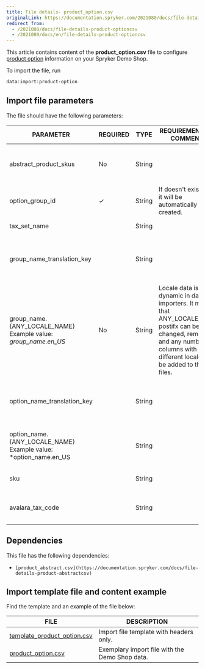 ```yaml
---
title: File details- product_option.csv
originalLink: https://documentation.spryker.com/2021080/docs/file-details-product-optioncsv
redirect_from:
  - /2021080/docs/file-details-product-optioncsv
  - /2021080/docs/en/file-details-product-optioncsv
---
```


This article contains content of the **product_option.csv** file to configure [product option](https://documentation.spryker.com/docs/product-options-2) information on your Spryker Demo Shop.

To import the file, run

```Bash
data:import:product-option
```

## Import file parameters
The file should have the following parameters:

| PARAMETER | REQUIRED | TYPE | REQUIREMENTS OR COMMENTS | DESCRIPTION |
| --- | --- | --- | --- | --- |
| abstract_product_skus | No | String | | List of Abstract Product SKUs separated by comma. |
| option_group_id | &check; | String |If doesn't exist then it will be automatically created.  | Identifier of the Product Option Group. |
| tax_set_name |  | String || Name of the tax set. |
| group_name_translation_key|  | String | |  Translation key of the name of the group in different locales.|
| group_name.{ANY_LOCALE_NAME}<br>Example value: *group_name.en_US* | No | String |Locale data is dynamic in data importers. It means that ANY_LOCALE_NAME postifx can be changed, removed, and any number of columns with different locales can be added to the .csv files. | Name of the group in the specified locale (US for our example). |
| option_name_translation_key |  | String | | Translation key of the name of the option in different locales. |
| option_name.{ANY_LOCALE_NAME}<br>Example value: *option_name.en_US |  | String || Name of the option in the specified locale (US for our example).  |
| sku | | String | | SKU identifier of the product ption. |
| avalara_tax_code |  | String | | [Avalara tax code](https://documentation.spryker.com/2021080/docs/tax-feature-overview#avalara-system-for-automated-tax-compliance) for automated tax calculation. |


## Dependencies

This file has the following dependencies:
*     [product_abstract.csv](https://documentation.spryker.com/docs/file-details-product-abstractcsv)

## Import template file and content example
Find the template and an example of the file below:

| FILE | DESCRIPTION |
| --- | --- |
| [template_product_option.csv](https://spryker.s3.eu-central-1.amazonaws.com/docs/Developer+Guide/Back-End/Data+Manipulation/Data+Ingestion/Data+Import/Data+Import+Categories/Special+Product+Types/202109.0/Template+product_option.csv) | Import file template with headers only. |
| [product_option.csv](https://spryker.s3.eu-central-1.amazonaws.com/docs/Developer+Guide/Back-End/Data+Manipulation/Data+Ingestion/Data+Import/Data+Import+Categories/Special+Product+Types/202109.0/product_option.csv) | Exemplary import file with the Demo Shop data. |
